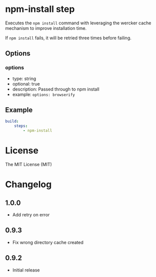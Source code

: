 # npm-install step

Executes the `npm install` command with leveraging the wercker cache mechanism to improve installation time.

If `npm install` fails, it will be retried three times before failing.

## Options

### options
- type: string
- optional: true
- description: Passed through to npm install
- example: `options: browserify`

## Example

```yaml
build:
    steps:
        - npm-install
```

# License

The MIT License (MIT)

# Changelog

## 1.0.0

- Add retry on error

## 0.9.3

- Fix wrong directory cache created

## 0.9.2

- Initial release
